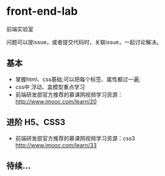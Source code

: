 # front-end-lab
前端实验室

问题可以提issue，或者提交代码时，关联issue，一起讨论解决。

## 基本
- 掌握html、css基础;可以把每个标签、属性都过一遍;
- css中 浮动、盒模型重点学习
- 前端研发部官方推荐的慕课网视频学习资源： http://www.imooc.com/learn/20

## 进阶 H5、CSS3
- 前端研发部官方推荐的慕课网视频学习资源：css3 http://www.imooc.com/learn/33

## 待续...
